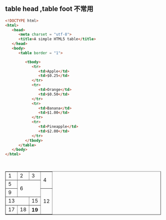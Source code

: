 ## table head ,table foot 不常用
```html
<!DOCTYPE html>
<html>
   <head>
      <meta charset = "utf-8">
      <title>A simple HTML5 table</title>
   </head>
   <body>
      <table border = "1">

         <tbody>
            <tr>
               <td>Apple</td>
               <td>$0.25</td>
            </tr>
            <tr>
               <td>Orange</td>
               <td>$0.50</td>
            </tr>
            <tr>
               <td>Banana</td>
               <td>$1.00</td>
            </tr>
            <tr>
               <td>Pineapple</td>
               <td>$2.00</td>
            </tr>
         </tbody>
      </table>
   </body>
</html>
```
&nbsp;
&nbsp;

<!DOCTYPE html>
<html lang = "en">
	<head>
		<meta charset = "utf-8">
		<title>Table</title>
	</head>
	<body>
		<table border = "1">
		<tr>
			<td>1</td>
			<td>2</td>
			<td>3</td>
			<td rowspan="2">4</td>
		</tr>
		<tr>
			<td>5</td>
			<td rowspan = "2" colspan = "2">6</td>
		</tr>
		<tr>
			<td>9</td>
			<td rowspan = "3">12</td>
		</tr>
		<tr>
			<td colspan = "2">13</td>
			<td>15</td>
		</tr>
		<tr>
			<td>17</td>
			<td>18</td>
			<th>19</th>
		</tr>
		</table>
	</body>
</html>
